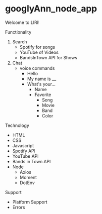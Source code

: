# googlyAnn_node_app

Welcome to LIRI!

Functionality

1. Search
   - Spotify for songs
   - YouTube of Videos
   - BandsInTown API for Shows
2. Chat
   - voice commands
     - Hello
     - My name is **\_\_**
     - What's your...
       - Name
       - Favorite
         - Song
         - Movie
         - Band
         - Color

Technology

- HTML
- CSS
- Javascript
- Spotify API
- YouTube API
- Bands in Town API
- Node
  - Axios
  - Moment
  - DotEnv

Support

- Platform Support
- Errors
